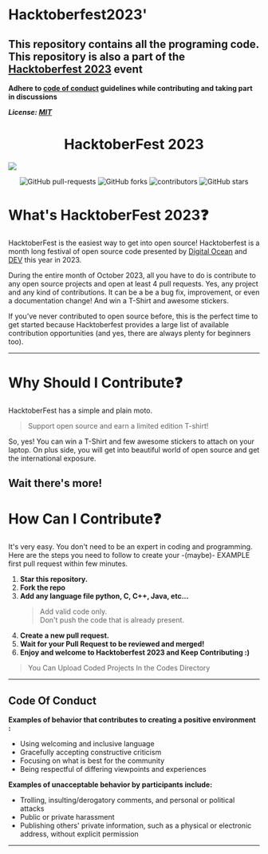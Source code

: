 
# Hacktoberfest2023'

## This repository contains all the programing code. This repository is also a part of the [Hacktoberfest 2023](https://hacktoberfest.digitalocean.com/) event

**Adhere to [code of conduct](/CODE_OF_CONDUCT.md) guidelines while contributing and taking part in discussions**

**_License: [MIT](LICENSE)_**

<h1 align="center">HacktoberFest 2023</h1>

<img src="https://github.com/Edwinliby/Hacktoberfest2022/raw/main/logo.png">


<p align="center">
   <img alt="GitHub pull-requests" src="https://img.shields.io/github/issues-pr/Edwinliby/Hacktoberfest2023">
   <img alt="GitHub forks" src="https://img.shields.io/github/forks/Edwinliby/Hacktoberfest2023">
   <img alt="contributors" src="https://img.shields.io/github/contributors/Edwinliby/Hacktoberfest2023">
   <img alt="GitHub stars" src="https://img.shields.io/github/stars/Edwinliby/Hacktoberfest2023">
</p>


# What's HacktoberFest 2023❓

HacktoberFest is the easiest way to get into open source! Hacktoberfest is a month long festival of open source code presented by [Digital Ocean](https://www.digitalocean.com/) and [DEV](https://www.dev.to/) this year in 2023.

During the entire month of October 2023, all you have to do is contribute to any open source projects and open at least 4 pull requests. Yes, any project and any kind of contributions. It can be a be a bug fix, improvement, or even a documentation change! And win a T-Shirt and awesome stickers.

If you’ve never contributed to open source before, this is the perfect time to get started because Hacktoberfest provides a large list of available contribution opportunities (and yes, there are always plenty for beginners too).

---

# Why Should I Contribute❓

HacktoberFest has a simple and plain moto.

> Support open source and earn a limited edition T-shirt!

So, yes! You can win a T-Shirt and few awesome stickers to attach on your laptop. On plus side, you will get into beautiful world of open source and get the international exposure.

## **Wait there's more!**

# How Can I Contribute❓

It's very easy. You don't need to be an expert in coding and programming. Here are the steps you need to follow to create your -(maybe)- EXAMPLE first pull request within few minutes.

1. **Star this repository.**
2. **Fork the repo**
3. **Add any language file python, C, C++, Java, etc...**
   > Add valid code only. <br>
   > Don't push the code that is already present.
4. **Create a new pull request.**
5. **Wait for your Pull Request to be reviewed and merged!**
6. **Enjoy and welcome to Hacktoberfest 2023 and Keep Contributing :)**

> You Can Upload Coded Projects In the Codes Directory

---

## Code Of Conduct

**Examples of behavior that contributes to creating a positive environment :**

- Using welcoming and inclusive language
- Gracefully accepting constructive criticism
- Focusing on what is best for the community
- Being respectful of differing viewpoints and experiences

**Examples of unacceptable behavior by participants include:**

- Trolling, insulting/derogatory comments, and personal or political attacks
- Public or private harassment
- Publishing others' private information, such as a physical or electronic address, without explicit permission

---
